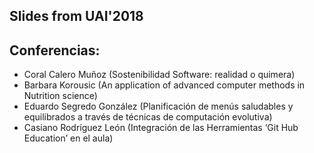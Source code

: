 ## Slides from UAI'2018 


## Conferencias: 

* Coral Calero Muñoz (Sostenibilidad Software: realidad o quimera)
* Barbara Korousic (An application of advanced computer methods in Nutrition science)
* Eduardo Segredo González (Planificación de menús saludables y equilibrados a través de técnicas de computación evolutiva)
* Casiano Rodríguez León (Integración de las Herramientas ‘Git Hub Education’ en el aula)


